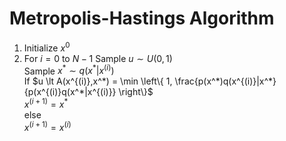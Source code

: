 # Metropolis-Hastings Algorithm

1. Initialize $x^{0}$
2. For $i=0$ to $N-1$
        Sample $u \sim U(0,1)$  
        Sample $x^* \sim q(x^* | x^{(i)})$  
        If $u \lt A(x^{(i)},x^*) = \min \left\{ 1, \frac{p(x^*)q(x^{(i)}|x^*}{p(x^{(i)}q(x^*|x^{(i)}}  \right\}$  
              $x^{(i+1)} = x^*$  
        else  
              $x^{(i+1)} = x^{(i)}$  
